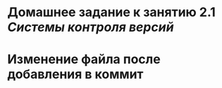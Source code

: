 # Домашнее задание к занятию 2.1 *Системы контроля версий*
# Изменение файла после добавления в коммит
